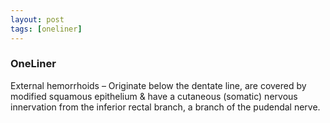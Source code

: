 ```yaml
---
layout: post
tags: [oneliner]
---
```



### OneLiner

External hemorrhoids – Originate below the dentate line, are covered by modified squamous epithelium & have a cutaneous (somatic) nervous innervation from the inferior rectal branch, a branch of the pudendal nerve.

